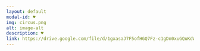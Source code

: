 ```yaml
---
layout: default
modal-id: ♥
img: circus.png
alt: image-alt
description: ♥
link: https://drive.google.com/file/d/1gxasaJ7F5ofHGQ7Fz-c1gDn0xuGQuKdW/view?usp=sharing
---
```

